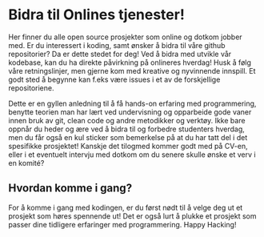 # Bidra til Onlines tjenester!

Her finner du alle open source prosjekter som online og dotkom jobber med. Er du interessert i koding, samt ønsker
å bidra til våre github repositorier? Da er dette stedet for deg! Ved å bidra med utvikle vår kodebase, kan du ha
direkte påvirkning på onlineres hverdag! Husk å følg våre retningslinjer, men gjerne kom med kreative og
nyvinnende innspill. Et godt sted å begynne kan f.eks være issues i et av de forskjellige repositoriene.

Dette er en gyllen anledning til å få hands-on erfaring med programmering, benytte teorien man har lært ved
undervisning og opparbeide gode vaner innen bruk av git, clean code og andre metodikker og verktøy. Ikke bare
oppnår du heder og ære ved å bidra til og forbedre studenters hverdag, men du får også en kul sticker som
bemerkelse på at du har tatt del i det spesifikke prosjektet! Kanskje det tilogmed kommer godt med på CV-en, eller
i et eventuelt intervju med dotkom om du senere skulle ønske et verv i en komité?

## Hvordan komme i gang?

For å komme i gang med kodingen, er du først nødt til å velge deg ut et prosjekt som høres spennende ut! Det er
også lurt å plukke et prosjekt som passer dine tidligere erfaringer med programmering. Happy Hacking!
